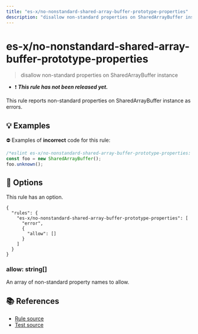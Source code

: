 ```yaml
---
title: "es-x/no-nonstandard-shared-array-buffer-prototype-properties"
description: "disallow non-standard properties on SharedArrayBuffer instance"
---
```


# es-x/no-nonstandard-shared-array-buffer-prototype-properties
> disallow non-standard properties on SharedArrayBuffer instance

- ❗ <badge text="This rule has not been released yet." vertical="middle" type="error"> ***This rule has not been released yet.*** </badge>

This rule reports non-standard properties on SharedArrayBuffer instance as errors.

## 💡 Examples

⛔ Examples of **incorrect** code for this rule:

<eslint-playground type="bad">

```js
/*eslint es-x/no-nonstandard-shared-array-buffer-prototype-properties: error */
const foo = new SharedArrayBuffer();
foo.unknown();
```

</eslint-playground>

## 🔧 Options

This rule has an option.

```jsonc
{
  "rules": {
    "es-x/no-nonstandard-shared-array-buffer-prototype-properties": [
      "error",
      {
        "allow": []
      }
    ]
  }
}
```

### allow: string[]

An array of non-standard property names to allow.

## 📚 References

- [Rule source](https://github.com/eslint-community/eslint-plugin-es-x/blob/master/lib/rules/no-nonstandard-shared-array-buffer-prototype-properties.js)
- [Test source](https://github.com/eslint-community/eslint-plugin-es-x/blob/master/tests/lib/rules/no-nonstandard-shared-array-buffer-prototype-properties.js)
